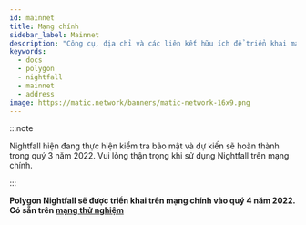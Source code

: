 ```yaml
---
id: mainnet
title: Mạng chính
sidebar_label: Mainnet
description: "Công cụ, địa chỉ và các liên kết hữu ích để triển khai mạng chính."
keywords:
  - docs
  - polygon
  - nightfall
  - mainnet
  - address
image: https://matic.network/banners/matic-network-16x9.png
---
```


:::note

Nightfall hiện đang thực hiện kiểm tra bảo mật và dự kiến sẽ hoàn thành trong quý 3 năm 2022. Vui lòng thận trọng khi sử dụng Nightfall trên mạng chính.

:::


**Polygon Nightfall sẽ được triển khai trên mạng chính vào quý 4 năm 2022. Có sẵn trên [mạng thử nghiệm](./testnet)**

